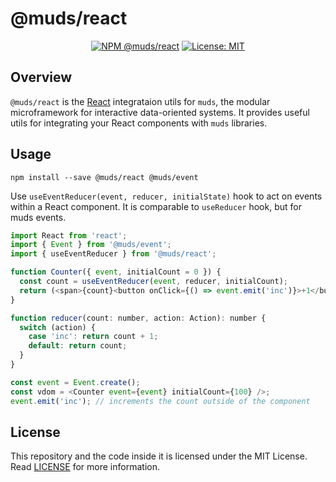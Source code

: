 # @muds/react
<p align="center">
  <a href="https://www.npmjs.com/package/@muds/react"><img src="https://img.shields.io/npm/v/@muds/react?label=@muds/react" alt="NPM @muds/react" /></a>
  <a href="./LICENSE"><img src="https://img.shields.io/badge/License-MIT-yellow.svg" alt="License: MIT" /></a>
</p>

## Overview
`@muds/react` is the [React](https://reactjs.org/) integrataion utils for `muds`, the modular microframework for interactive data-oriented systems. It provides useful utils for integrating your React components with `muds` libraries.

## Usage
```shell
npm install --save @muds/react @muds/event
```

Use `useEventReducer(event, reducer, initialState)` hook to act on events within a React component. It is comparable to `useReducer` hook, but for muds events.
```javascript
import React from 'react';
import { Event } from '@muds/event';
import { useEventReducer } from '@muds/react';

function Counter({ event, initialCount = 0 }) {
  const count = useEventReducer(event, reducer, initialCount);
  return (<span>{count}<button onClick={() => event.emit('inc')}>+1</button></span>);
}

function reducer(count: number, action: Action): number {
  switch (action) {
    case 'inc': return count + 1;
    default: return count;
  }
}

const event = Event.create();
const vdom = <Counter event={event} initialCount={100} />;
event.emit('inc'); // increments the count outside of the component
```

## License
This repository and the code inside it is licensed under the MIT License. Read [LICENSE](./LICENSE) for more information.
